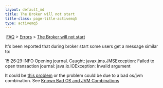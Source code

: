 ```yaml
---
layout: default_md
title: The Broker will not start 
title-class: page-title-activemq5
type: activemq5
---
```


 [FAQ](faq) > [Errors](errors) > [The Broker will not start](the-broker-will-not-start)


It's been reported that during broker start some users get a message similar to:

15:26:29 INFO  Opening journal. Caught: javax.jms.JMSException: Failed to open transaction journal: java.io.IOException: Invalid argument

It could be [this problem](journal-is-already-opened-by-this-application) or the problem could be due to a bad os/jvm combination. See [Known Bad OS and JVM Combinations](known-bad-os-and-jvm-combinations)

